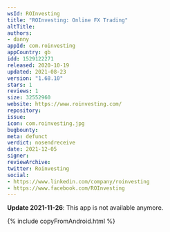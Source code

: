 ```yaml
---
wsId: ROInvesting
title: "ROInvesting: Online FX Trading"
altTitle: 
authors:
- danny
appId: com.roinvesting
appCountry: gb
idd: 1529122271
released: 2020-10-19
updated: 2021-08-23
version: "1.68.10"
stars: 1
reviews: 1
size: 32552960
website: https://www.roinvesting.com/
repository: 
issue: 
icon: com.roinvesting.jpg
bugbounty: 
meta: defunct
verdict: nosendreceive
date: 2021-12-05
signer: 
reviewArchive:
twitter: Roinvesting
social:
- https://www.linkedin.com/company/roinvesting
- https://www.facebook.com/ROInvesting
---
```


**Update 2021-11-26**: This app is not available anymore.

{% include copyFromAndroid.html %}
